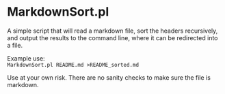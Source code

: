 # MarkdownSort.pl
A simple script that will read a markdown file, sort the headers recursively, and output the results to the command line, where it can be redirected into a file.

Example use:  
`MarkdownSort.pl README.md >README_sorted.md`

Use at your own risk. There are no sanity checks to make sure the file is markdown.